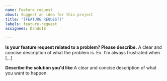 ```yaml
---
name: Feature request
about: Suggest an idea for this project
title: "[FEATURE REQUEST]"
labels: feature-request
assignees: Dando18

---
```


**Is your feature request related to a problem? Please describe.**
A clear and concise description of what the problem is. Ex. I'm always frustrated when [...]

**Describe the solution you'd like**
A clear and concise description of what you want to happen.

